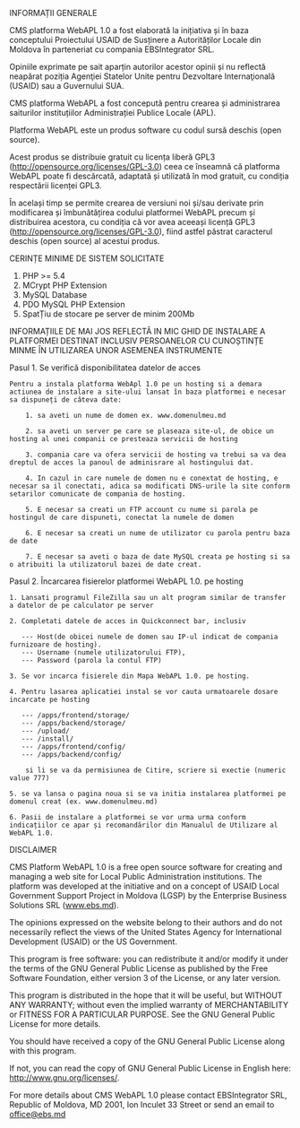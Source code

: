 INFORMAȚII GENERALE

CMS platforma WebAPL 1.0 a fost elaborată la inițiativa și în baza conceptului Proiectului USAID de Susținere a Autorităților Locale din Moldova în parteneriat cu compania EBSIntegrator SRL. 

Opiniile exprimate pe sait aparțin autorilor acestor opinii și nu reflectă neapărat poziția Agenţiei Statelor Unite pentru Dezvoltare Internaţională (USAID) sau a Guvernului SUA.

CMS platforma WebAPL a fost concepută pentru crearea și administrarea saiturilor instituțiilor Administrației Publice Locale (APL). 

Platforma WebAPL este un produs software cu codul sursă deschis (open source). 

Acest produs se distribuie gratuit cu licența liberă GPL3 (http://opensource.org/licenses/GPL-3.0) ceea ce înseamnă că platforma WebAPL  poate fi descărcată, adaptată și utilizată în mod gratuit, cu condiția respectării licenței GPL3. 

În același timp se permite crearea de versiuni noi și/sau derivate prin modificarea și îmbunătățirea codului platformei WebAPL precum și distribuirea acestora, cu condiția că vor avea aceeași licență GPL3 (http://opensource.org/licenses/GPL-3.0), fiind astfel păstrat caracterul deschis (open source) al acestui produs.


CERINȚE MINIME DE SISTEM SOLICITATE

1. PHP >= 5.4
2. MCrypt PHP Extension
3. MySQL Database
4. PDO MySQL PHP Extension
5. SpatȚiu de stocare pe server de minim 200Mb


INFORMAȚIILE DE MAI JOS REFLECTĂ IN MIC GHID DE INSTALARE A PLATFORMEI DESTINAT INCLUSIV PERSOANELOR CU CUNOȘTINȚE MINME ÎN UTILIZAREA UNOR ASEMENEA INSTRUMENTE

Pasul 1. Se verifică disponibilitatea datelor de acces

	Pentru a instala platforma WebApl 1.0 pe un hosting si a demara actiunea de instalare a site-ului lansat în baza platformei e necesar sa dispuneți de câteva date:
	
		1. sa aveti un nume de domen ex. www.domenulmeu.md
		
		2. sa aveti un server pe care se plaseaza site-ul, de obice un hosting al unei companii ce presteaza servicii de hosting
		
		3. compania care va ofera servicii de hosting va trebui sa va dea dreptul de acces la panoul de adminisrare al hostingului dat.
		
		4. In cazul in care numele de domen nu e conextat de hosting, e necesar sa il conectati, adica sa modificati DNS-urile la site conform setarilor comunicate de compania de hosting.
		
		5. E necesar sa creati un FTP account cu nume si parola pe hostingul de care dispuneti, conectat la numele de domen

		6. E necesar sa creati un nume de utilizator cu parola pentru baza de date
		
		7. E necesar sa aveti o baza de date MySQL creata pe hosting si sa o atribuiti la utilizatorul bazei de date creat.

Pasul 2. Încarcarea fisierelor platformei WebAPL 1.0. pe hosting

	1. Lansati programul FileZilla sau un alt program similar de transfer a datelor de pe calculator pe server
	
	2. Completati datele de acces in Quickconnect bar, inclusiv 
	
	   --- Host(de obicei numele de domen sau IP-ul indicat de compania furnizoare de hosting). 
	   --- Username (numele utilizatorului FTP), 
	   --- Password (parola la contul FTP) 
	   
	3. Se vor incarca fisierele din Mapa WebAPL 1.0. pe hosting.
	
	4. Pentru lasarea aplicatiei instal se vor cauta urmatoarele dosare incarcate pe hosting
	
	   --- /apps/frontend/storage/
	   --- /apps/backend/storage/
	   --- /upload/
	   --- /install/
	   --- /apps/frontend/config/
	   --- /apps/backend/config/
	   
		si li se va da permisiunea de Citire, scriere si exectie (numeric value 777)
		
	5. se va lansa o pagina noua si se va initia instalarea platformei pe domenul creat (ex. www.domenulmeu.md)
	
	6. Pasii de instalare a platformei se vor urma urma conform indicațiilor ce apar și recomandărilor din Manualul de Utilizare al WebAPL 1.0.



DISCLAIMER

CMS Platform WebAPL 1.0 is a free open source software for creating and managing a web site for Local Public Administration institutions. 
The platform was developed at the initiative and on a concept of USAID Local Government Support Project in Moldova (LGSP) by the Enterprise Business Solutions SRL (www.ebs.md). 

The opinions expressed on the website belong to their authors and do not necessarily reflect the views of the United States Agency for International Development (USAID) or the US Government.

This program is free software: you can redistribute it and/or modify it under the terms of the GNU General Public License as published by the Free Software Foundation, either version 3 of the License, or any later version.

This program is distributed in the hope that it will be useful, but WITHOUT ANY WARRANTY; without even the implied warranty of MERCHANTABILITY or FITNESS FOR A PARTICULAR PURPOSE. See the GNU General Public License for more details.

You should have received a copy of the GNU General Public License along with this program. 

If not, you can read the copy of GNU General Public License in English here: <http://www.gnu.org/licenses/>.

For more details about CMS WebAPL 1.0 please contact EBSIntegrator SRL, Republic of Moldova, MD 2001, Ion Inculet 33 Street or send an email to office@ebs.md
